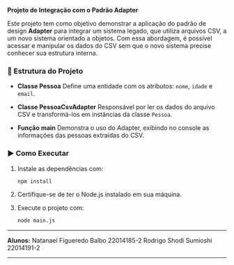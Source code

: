 **Projeto de Integração com o Padrão Adapter**

Este projeto tem como objetivo demonstrar a aplicação do padrão de design **Adapter** para integrar um sistema legado, que utiliza arquivos CSV, a um novo sistema orientado a objetos. Com essa abordagem, é possível acessar e manipular os dados do CSV sem que o novo sistema precise conhecer sua estrutura interna.

### 🔧 Estrutura do Projeto

* **Classe Pessoa**
  Define uma entidade com os atributos: `nome`, `idade` e `email`.

* **Classe PessoaCsvAdapter**
  Responsável por ler os dados do arquivo CSV e transformá-los em instâncias da classe `Pessoa`.

* **Função main**
  Demonstra o uso do Adapter, exibindo no console as informações das pessoas extraídas do CSV.

### ▶️ Como Executar

1. Instale as dependências com:

   ```bash
   npm install
   ```
2. Certifique-se de ter o Node.js instalado em sua máquina.
3. Execute o projeto com:

   ```bash
   node main.js
   ```

---

**Alunos:**
Natanael Figueredo Balbo 22014185-2 
Rodrigo Shodi Sumioshi 22014191-2

---
